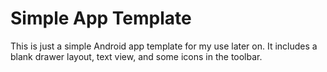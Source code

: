 # Simple App Template

This is just a simple Android app template for my use later on. It includes a blank drawer layout, text view, and some icons in the toolbar.
